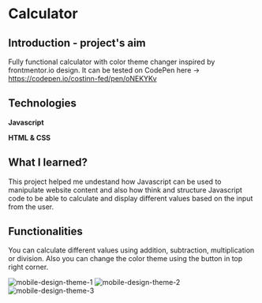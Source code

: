 # Calculator


## Introduction - project's aim

Fully functional calculator with color theme changer inspired by frontmentor.io design. It can be tested on CodePen here -> https://codepen.io/costinn-fed/pen/oNEKYKv

## Technologies
**Javascript**

**HTML & CSS**

## What I learned?

This project helped me undestand how Javascript can be used to manipulate website content and also how think and structure Javascript code to be able to calculate and display different values based on the input from the user.

## Functionalities

You can calculate different values using addition, subtraction, multiplication or division. Also you can change the color theme using the button in top right corner.

![mobile-design-theme-1](https://user-images.githubusercontent.com/103998434/194880454-ace4cace-416d-4c98-adf0-728a2d42006c.jpg)
![mobile-design-theme-2](https://user-images.githubusercontent.com/103998434/194880460-e0ffdcb8-5730-412e-a4bf-d0c82de85b48.jpg)
![mobile-design-theme-3](https://user-images.githubusercontent.com/103998434/194880461-fa7f214c-e58f-4e10-aa43-5f7ba3983fa0.jpg)
